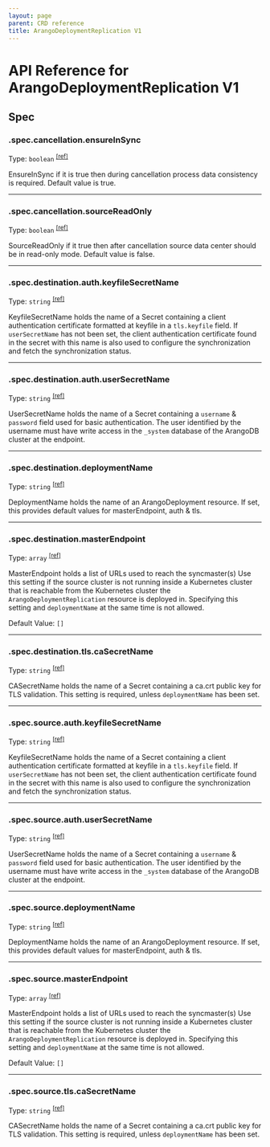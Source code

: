 ```yaml
---
layout: page
parent: CRD reference
title: ArangoDeploymentReplication V1
---
```


# API Reference for ArangoDeploymentReplication V1

## Spec

### .spec.cancellation.ensureInSync

Type: `boolean` <sup>[\[ref\]](https://github.com/arangodb/kube-arangodb/blob/1.2.36/pkg/apis/replication/v1/replication_spec.go#L38)</sup>

EnsureInSync if it is true then during cancellation process data consistency is required.
Default value is true.

***

### .spec.cancellation.sourceReadOnly

Type: `boolean` <sup>[\[ref\]](https://github.com/arangodb/kube-arangodb/blob/1.2.36/pkg/apis/replication/v1/replication_spec.go#L41)</sup>

SourceReadOnly if it true then after cancellation source data center should be in read-only mode.
Default value is false.

***

### .spec.destination.auth.keyfileSecretName

Type: `string` <sup>[\[ref\]](https://github.com/arangodb/kube-arangodb/blob/1.2.36/pkg/apis/replication/v1/endpoint_authentication_spec.go#L37)</sup>

KeyfileSecretName holds the name of a Secret containing a client authentication
certificate formatted at keyfile in a `tls.keyfile` field.
If `userSecretName` has not been set,
the client authentication certificate found in the secret with this name is also used to configure
the synchronization and fetch the synchronization status.

***

### .spec.destination.auth.userSecretName

Type: `string` <sup>[\[ref\]](https://github.com/arangodb/kube-arangodb/blob/1.2.36/pkg/apis/replication/v1/endpoint_authentication_spec.go#L42)</sup>

UserSecretName holds the name of a Secret containing a `username` & `password`
field used for basic authentication.
The user identified by the username must have write access in the `_system` database
of the ArangoDB cluster at the endpoint.

***

### .spec.destination.deploymentName

Type: `string` <sup>[\[ref\]](https://github.com/arangodb/kube-arangodb/blob/1.2.36/pkg/apis/replication/v1/endpoint_spec.go#L36)</sup>

DeploymentName holds the name of an ArangoDeployment resource.
If set, this provides default values for masterEndpoint, auth & tls.

***

### .spec.destination.masterEndpoint

Type: `array` <sup>[\[ref\]](https://github.com/arangodb/kube-arangodb/blob/1.2.36/pkg/apis/replication/v1/endpoint_spec.go#L42)</sup>

MasterEndpoint holds a list of URLs used to reach the syncmaster(s)
Use this setting if the source cluster is not running inside a Kubernetes cluster
that is reachable from the Kubernetes cluster the `ArangoDeploymentReplication` resource is deployed in.
Specifying this setting and `deploymentName` at the same time is not allowed.

Default Value: `[]`

***

### .spec.destination.tls.caSecretName

Type: `string` <sup>[\[ref\]](https://github.com/arangodb/kube-arangodb/blob/1.2.36/pkg/apis/replication/v1/endpoint_tls_spec.go#L34)</sup>

CASecretName holds the name of a Secret containing a ca.crt public key for TLS validation.
This setting is required, unless `deploymentName` has been set.

***

### .spec.source.auth.keyfileSecretName

Type: `string` <sup>[\[ref\]](https://github.com/arangodb/kube-arangodb/blob/1.2.36/pkg/apis/replication/v1/endpoint_authentication_spec.go#L37)</sup>

KeyfileSecretName holds the name of a Secret containing a client authentication
certificate formatted at keyfile in a `tls.keyfile` field.
If `userSecretName` has not been set,
the client authentication certificate found in the secret with this name is also used to configure
the synchronization and fetch the synchronization status.

***

### .spec.source.auth.userSecretName

Type: `string` <sup>[\[ref\]](https://github.com/arangodb/kube-arangodb/blob/1.2.36/pkg/apis/replication/v1/endpoint_authentication_spec.go#L42)</sup>

UserSecretName holds the name of a Secret containing a `username` & `password`
field used for basic authentication.
The user identified by the username must have write access in the `_system` database
of the ArangoDB cluster at the endpoint.

***

### .spec.source.deploymentName

Type: `string` <sup>[\[ref\]](https://github.com/arangodb/kube-arangodb/blob/1.2.36/pkg/apis/replication/v1/endpoint_spec.go#L36)</sup>

DeploymentName holds the name of an ArangoDeployment resource.
If set, this provides default values for masterEndpoint, auth & tls.

***

### .spec.source.masterEndpoint

Type: `array` <sup>[\[ref\]](https://github.com/arangodb/kube-arangodb/blob/1.2.36/pkg/apis/replication/v1/endpoint_spec.go#L42)</sup>

MasterEndpoint holds a list of URLs used to reach the syncmaster(s)
Use this setting if the source cluster is not running inside a Kubernetes cluster
that is reachable from the Kubernetes cluster the `ArangoDeploymentReplication` resource is deployed in.
Specifying this setting and `deploymentName` at the same time is not allowed.

Default Value: `[]`

***

### .spec.source.tls.caSecretName

Type: `string` <sup>[\[ref\]](https://github.com/arangodb/kube-arangodb/blob/1.2.36/pkg/apis/replication/v1/endpoint_tls_spec.go#L34)</sup>

CASecretName holds the name of a Secret containing a ca.crt public key for TLS validation.
This setting is required, unless `deploymentName` has been set.

